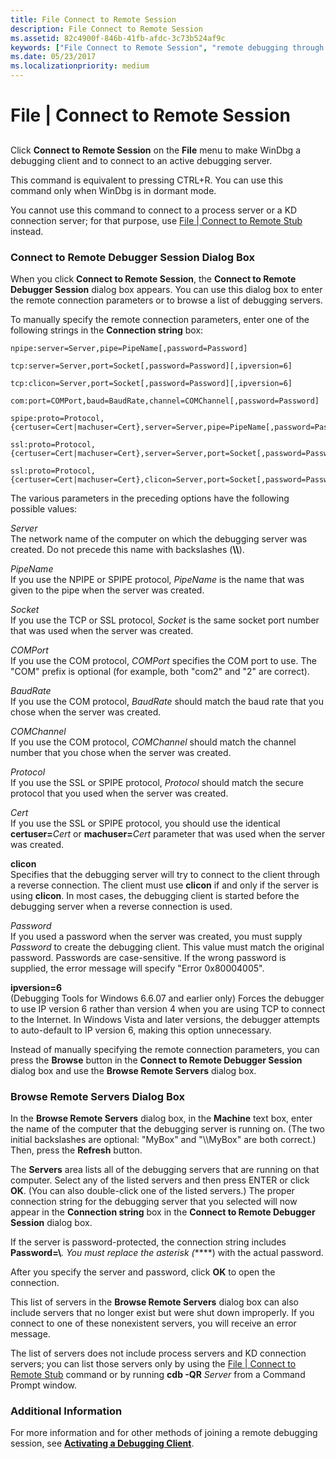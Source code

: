 ```yaml
---
title: File Connect to Remote Session
description: File Connect to Remote Session
ms.assetid: 82c4900f-846b-41fb-afdc-3c73b524af9c
keywords: ["File Connect to Remote Session", "remote debugging through the debugger, File Connect to Remote Session"]
ms.date: 05/23/2017
ms.localizationpriority: medium
---
```


# File | Connect to Remote Session


## <span id="ddk_file_connect_to_remote_session_dbg"></span><span id="DDK_FILE_CONNECT_TO_REMOTE_SESSION_DBG"></span>


Click **Connect to Remote Session** on the **File** menu to make WinDbg a debugging client and to connect to an active debugging server.

This command is equivalent to pressing CTRL+R. You can use this command only when WinDbg is in dormant mode.

You cannot use this command to connect to a process server or a KD connection server; for that purpose, use [File | Connect to Remote Stub](file---connect-to-remote-stub.md) instead.

### <span id="connect_to_remote_debugger_session_dialog_box"></span><span id="CONNECT_TO_REMOTE_DEBUGGER_SESSION_DIALOG_BOX"></span>Connect to Remote Debugger Session Dialog Box

When you click **Connect to Remote Session**, the **Connect to Remote Debugger Session** dialog box appears. You can use this dialog box to enter the remote connection parameters or to browse a list of debugging servers.

To manually specify the remote connection parameters, enter one of the following strings in the **Connection string** box:

```text
npipe:server=Server,pipe=PipeName[,password=Password] 

tcp:server=Server,port=Socket[,password=Password][,ipversion=6]

tcp:clicon=Server,port=Socket[,password=Password][,ipversion=6]

com:port=COMPort,baud=BaudRate,channel=COMChannel[,password=Password] 

spipe:proto=Protocol,{certuser=Cert|machuser=Cert},server=Server,pipe=PipeName[,password=Password] 

ssl:proto=Protocol,{certuser=Cert|machuser=Cert},server=Server,port=Socket[,password=Password]

ssl:proto=Protocol,{certuser=Cert|machuser=Cert},clicon=Server,port=Socket[,password=Password]
```

The various parameters in the preceding options have the following possible values:

<span id="Server"></span><span id="server"></span><span id="SERVER"></span>*Server*  
The network name of the computer on which the debugging server was created. Do not precede this name with backslashes (**\\\\**).

<span id="PipeName"></span><span id="pipename"></span><span id="PIPENAME"></span>*PipeName*  
If you use the NPIPE or SPIPE protocol, *PipeName* is the name that was given to the pipe when the server was created.

<span id="Socket"></span><span id="socket"></span><span id="SOCKET"></span>*Socket*  
If you use the TCP or SSL protocol, *Socket* is the same socket port number that was used when the server was created.

<span id="COMPort"></span><span id="comport"></span><span id="COMPORT"></span>*COMPort*  
If you use the COM protocol, *COMPort* specifies the COM port to use. The "COM" prefix is optional (for example, both "com2" and "2" are correct).

<span id="BaudRate"></span><span id="baudrate"></span><span id="BAUDRATE"></span>*BaudRate*  
If you use the COM protocol, *BaudRate* should match the baud rate that you chose when the server was created.

<span id="COMChannel"></span><span id="comchannel"></span><span id="COMCHANNEL"></span>*COMChannel*  
If you use the COM protocol, *COMChannel* should match the channel number that you chose when the server was created.

<span id="Protocol"></span><span id="protocol"></span><span id="PROTOCOL"></span>*Protocol*  
If you use the SSL or SPIPE protocol, *Protocol* should match the secure protocol that you used when the server was created.

<span id="Cert"></span><span id="cert"></span><span id="CERT"></span>*Cert*  
If you use the SSL or SPIPE protocol, you should use the identical **certuser=**<em>Cert</em> or **machuser=**<em>Cert</em> parameter that was used when the server was created.

<span id="clicon"></span><span id="CLICON"></span>**clicon**  
Specifies that the debugging server will try to connect to the client through a reverse connection. The client must use **clicon** if and only if the server is using **clicon**. In most cases, the debugging client is started before the debugging server when a reverse connection is used.

<span id="Password"></span><span id="password"></span><span id="PASSWORD"></span>*Password*  
If you used a password when the server was created, you must supply *Password* to create the debugging client. This value must match the original password. Passwords are case-sensitive. If the wrong password is supplied, the error message will specify "Error 0x80004005".

<span id="ipversion_6"></span><span id="IPVERSION_6"></span>**ipversion=6**  
(Debugging Tools for Windows 6.6.07 and earlier only) Forces the debugger to use IP version 6 rather than version 4 when you are using TCP to connect to the Internet. In Windows Vista and later versions, the debugger attempts to auto-default to IP version 6, making this option unnecessary.

Instead of manually specifying the remote connection parameters, you can press the **Browse** button in the **Connect to Remote Debugger Session** dialog box and use the **Browse Remote Servers** dialog box.

### <span id="browse_remote_servers_dialog_box"></span><span id="BROWSE_REMOTE_SERVERS_DIALOG_BOX"></span>Browse Remote Servers Dialog Box

In the **Browse Remote Servers** dialog box, in the **Machine** text box, enter the name of the computer that the debugging server is running on. (The two initial backslashes are optional: "MyBox" and "\\\\MyBox" are both correct.) Then, press the **Refresh** button.

The **Servers** area lists all of the debugging servers that are running on that computer. Select any of the listed servers and then press ENTER or click **OK**. (You can also double-click one of the listed servers.) The proper connection string for the debugging server that you selected will now appear in the **Connection string** box in the **Connect to Remote Debugger Session** dialog box.

If the server is password-protected, the connection string includes **Password=\\**<em>. You must replace the asterisk (</em>*\***) with the actual password.

After you specify the server and password, click **OK** to open the connection.

This list of servers in the **Browse Remote Servers** dialog box can also include servers that no longer exist but were shut down improperly. If you connect to one of these nonexistent servers, you will receive an error message.

The list of servers does not include process servers and KD connection servers; you can list those servers only by using the [File | Connect to Remote Stub](file---connect-to-remote-stub.md) command or by running **cdb -QR** *Server* from a Command Prompt window.

### <span id="additional_information"></span><span id="ADDITIONAL_INFORMATION"></span>Additional Information

For more information and for other methods of joining a remote debugging session, see [**Activating a Debugging Client**](activating-a-debugging-client.md).

 

 






